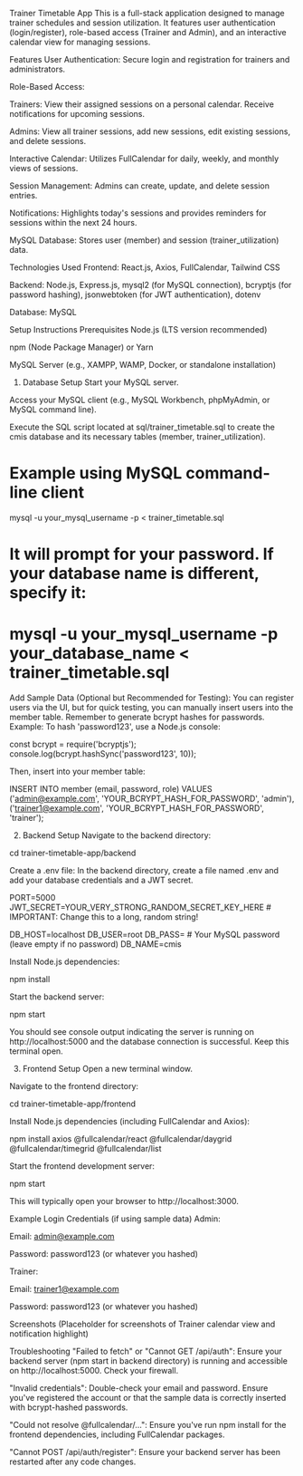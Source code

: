 Trainer Timetable App
This is a full-stack application designed to manage trainer schedules and session utilization. It features user authentication (login/register), role-based access (Trainer and Admin), and an interactive calendar view for managing sessions.

Features
User Authentication: Secure login and registration for trainers and administrators.

Role-Based Access:

Trainers: View their assigned sessions on a personal calendar. Receive notifications for upcoming sessions.

Admins: View all trainer sessions, add new sessions, edit existing sessions, and delete sessions.

Interactive Calendar: Utilizes FullCalendar for daily, weekly, and monthly views of sessions.

Session Management: Admins can create, update, and delete session entries.

Notifications: Highlights today's sessions and provides reminders for sessions within the next 24 hours.

MySQL Database: Stores user (member) and session (trainer_utilization) data.

Technologies Used
Frontend: React.js, Axios, FullCalendar, Tailwind CSS

Backend: Node.js, Express.js, mysql2 (for MySQL connection), bcryptjs (for password hashing), jsonwebtoken (for JWT authentication), dotenv

Database: MySQL

Setup Instructions
Prerequisites
Node.js (LTS version recommended)

npm (Node Package Manager) or Yarn

MySQL Server (e.g., XAMPP, WAMP, Docker, or standalone installation)

1. Database Setup
Start your MySQL server.

Access your MySQL client (e.g., MySQL Workbench, phpMyAdmin, or MySQL command line).

Execute the SQL script located at sql/trainer_timetable.sql to create the cmis database and its necessary tables (member, trainer_utilization).

# Example using MySQL command-line client
mysql -u your_mysql_username -p < trainer_timetable.sql
# It will prompt for your password. If your database name is different, specify it:
# mysql -u your_mysql_username -p your_database_name < trainer_timetable.sql

Add Sample Data (Optional but Recommended for Testing):
You can register users via the UI, but for quick testing, you can manually insert users into the member table. Remember to generate bcrypt hashes for passwords.
Example: To hash 'password123', use a Node.js console:

const bcrypt = require('bcryptjs');
console.log(bcrypt.hashSync('password123', 10));

Then, insert into your member table:

INSERT INTO member (email, password, role) VALUES
('admin@example.com', 'YOUR_BCRYPT_HASH_FOR_PASSWORD', 'admin'),
('trainer1@example.com', 'YOUR_BCRYPT_HASH_FOR_PASSWORD', 'trainer');

2. Backend Setup
Navigate to the backend directory:

cd trainer-timetable-app/backend

Create a .env file: In the backend directory, create a file named .env and add your database credentials and a JWT secret.

PORT=5000
JWT_SECRET=YOUR_VERY_STRONG_RANDOM_SECRET_KEY_HERE # IMPORTANT: Change this to a long, random string!

DB_HOST=localhost
DB_USER=root
DB_PASS= # Your MySQL password (leave empty if no password)
DB_NAME=cmis

Install Node.js dependencies:

npm install

Start the backend server:

npm start

You should see console output indicating the server is running on http://localhost:5000 and the database connection is successful. Keep this terminal open.

3. Frontend Setup
Open a new terminal window.

Navigate to the frontend directory:

cd trainer-timetable-app/frontend

Install Node.js dependencies (including FullCalendar and Axios):

npm install axios @fullcalendar/react @fullcalendar/daygrid @fullcalendar/timegrid @fullcalendar/list

Start the frontend development server:

npm start

This will typically open your browser to http://localhost:3000.

Example Login Credentials (if using sample data)
Admin:

Email: admin@example.com

Password: password123 (or whatever you hashed)

Trainer:

Email: trainer1@example.com

Password: password123 (or whatever you hashed)

Screenshots
(Placeholder for screenshots of Trainer calendar view and notification highlight)

Troubleshooting
"Failed to fetch" or "Cannot GET /api/auth": Ensure your backend server (npm start in backend directory) is running and accessible on http://localhost:5000. Check your firewall.

"Invalid credentials": Double-check your email and password. Ensure you've registered the account or that the sample data is correctly inserted with bcrypt-hashed passwords.

"Could not resolve @fullcalendar/...": Ensure you've run npm install for the frontend dependencies, including FullCalendar packages.

"Cannot POST /api/auth/register": Ensure your backend server has been restarted after any code changes.